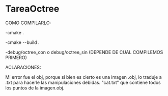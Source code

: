# TareaOctree


COMO COMPILARLO:

-cmake .

-cmake --build .

-debug/octree_con o debug/octree_sin  (DEPENDE DE CUAL COMPILEMOS PRIMERO)

ACLARACIONES:

Mi error fue el obj, porque si bien es cierto es una imagen .obj, lo traduje a .txt para hacerle las manipulaciones debidas. "cat.txt" que contiene todos los puntos de la imagen.obj.
